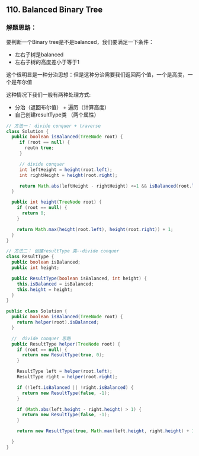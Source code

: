 ## 110. Balanced Binary Tree

### 解题思路：
   要判断一个Binary tree是不是balanced，我们要满足一下条件：
   * 左右子树是balanced
   * 左右子树的高度差小于等于1

   这个很明显是一种分治思想：但是这种分治需要我们返回两个值，一个是高度，一个是布尔值

   这种情况下我们一般有两种处理方式:
   * 分治（返回布尔值） + 遍历（计算高度）
   * 自己创建resultType类 （两个属性）

```java
// 方法一： divide conquer + traverse
class Solution {
  public boolean isBalanced(TreeNode root) {
     if (root == null) {
       reutn true;
     }

     // divide conquer
     int leftHeight = height(root.left);
     int rightHeight = height(root.right);

     return Math.abs(leftHeight - rightHeight) <=1 && isBalanced(root.left) && isBalanced(root.right);
  }

  public int height(TreeNode root) {
    if (root == null) {
      return 0;
    }

    return Math.max(height(root.left), height(root.right)) + 1;
  }
}

// 方法二： 创建resultType 类--divide conquer
class ResultType {
  public boolean isBalanced;
  public int height;

  public ResultType(boolean isBalanced, int height) {
    this.isBalanced = isBalanced;
    this.height = height;
  }
}

public class Solution {
  public boolean isBalanced(TreeNode root) {
    return helper(root).isBalanced;
  }

  //  divide conquer 思路
  public ResultType helper(TreeNode root) {
    if (root == null) {
      return new ResultType(true, 0);
    }

    ResultType left = helper(root.left);
    ResultType right = helper(root.right);

    if (!left.isBalanced || !right.isBalanced) {
      return new ResultType(false, -1);
    }

    if (Math.abs(left.height - right.height) > 1) {
      return new ResultType(false, -1);
    }

    return new ResultType(true, Math.max(left.height, right.height) + 1);

  }
}
```
